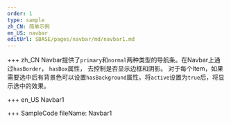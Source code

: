 ```yaml
--- 
order: 1
type: sample
zh_CN: 简单示例
en_US: navbar
editUrl: $BASE/pages/navbar/md/navbar1.md
---
```


+++ zh_CN
Navbar提供了<Code>primary</Code>和<Code>normal</Code>两种类型的导航条。在Navbar上通过<Code>hasBorder</Code>， <Code>hasBox</Code>属性，
去控制是否显示边框和阴影。
对于每个Item，如果需要选中后有背景色可以设置<Code>hasBackground</Code>属性。将<Code>active</Code>设置为<Code>true</Code>后，将显示选中的效果。


+++ en_US
Navbar1

+++ SampleCode
fileName: Navbar1
